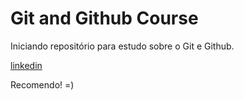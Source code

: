 # Git and Github Course

Iniciando repositório para estudo sobre o Git e Github.

[linkedin](https://www.linkedin.com/in/gabriel-budke-de-sousa/)

Recomendo! =)


